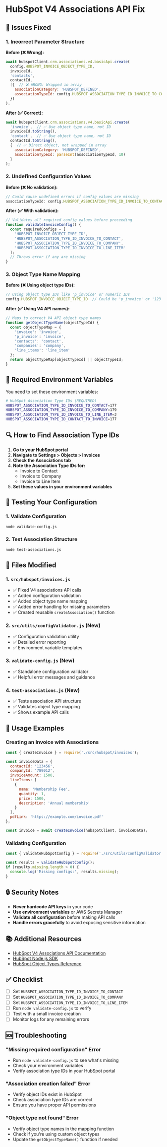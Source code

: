 # HubSpot V4 Associations API Fix

## 🐛 Issues Fixed

### 1. **Incorrect Parameter Structure**
**Before (❌ Wrong):**
```javascript
await hubspotClient.crm.associations.v4.basicApi.create(
  config.HUBSPOT_INVOICE_OBJECT_TYPE_ID,
  invoiceId,
  'contacts',
  contactId,
  [{  // ❌ WRONG: Wrapped in array
    associationCategory: 'HUBSPOT_DEFINED',
    associationTypeId: config.HUBSPOT_ASSOCIATION_TYPE_ID_INVOICE_TO_CONTACT || 1
  }]
);
```

**After (✅ Correct):**
```javascript
await hubspotClient.crm.associations.v4.basicApi.create(
  'invoice',  // ✅ Use object type name, not ID
  invoiceId.toString(),
  'contact',  // ✅ Use object type name, not ID
  contactId.toString(),
  {  // ✅ Direct object, not wrapped in array
    associationCategory: 'HUBSPOT_DEFINED',
    associationTypeId: parseInt(associationTypeId, 10)
  }
);
```

### 2. **Undefined Configuration Values**
**Before (❌ No validation):**
```javascript
// Could cause undefined errors if config values are missing
associationTypeId: config.HUBSPOT_ASSOCIATION_TYPE_ID_INVOICE_TO_CONTACT || 1
```

**After (✅ With validation):**
```javascript
// Validates all required config values before proceeding
function validateInvoiceConfig() {
  const requiredConfigs = [
    'HUBSPOT_INVOICE_OBJECT_TYPE_ID',
    'HUBSPOT_ASSOCIATION_TYPE_ID_INVOICE_TO_CONTACT',
    'HUBSPOT_ASSOCIATION_TYPE_ID_INVOICE_TO_COMPANY',
    'HUBSPOT_ASSOCIATION_TYPE_ID_INVOICE_TO_LINE_ITEM'
  ];
  // Throws error if any are missing
}
```

### 3. **Object Type Name Mapping**
**Before (❌ Using object type IDs):**
```javascript
// Using object type IDs like 'p_invoice' or numeric IDs
config.HUBSPOT_INVOICE_OBJECT_TYPE_ID  // Could be 'p_invoice' or '123'
```

**After (✅ Using V4 API names):**
```javascript
// Maps to correct V4 API object type names
function getObjectTypeName(objectTypeId) {
  const objectTypeMap = {
    'invoice': 'invoice',
    'p_invoice': 'invoice',
    'contacts': 'contact',
    'companies': 'company',
    'line_items': 'line_item'
  };
  return objectTypeMap[objectTypeId] || objectTypeId;
}
```

## 🔧 Required Environment Variables

You need to set these environment variables:

```bash
# HubSpot Association Type IDs (REQUIRED)
HUBSPOT_ASSOCIATION_TYPE_ID_INVOICE_TO_CONTACT=177
HUBSPOT_ASSOCIATION_TYPE_ID_INVOICE_TO_COMPANY=179
HUBSPOT_ASSOCIATION_TYPE_ID_INVOICE_TO_LINE_ITEM=3
HUBSPOT_ASSOCIATION_TYPE_ID_CONTACT_TO_INVOICE=177
```

## 🔍 How to Find Association Type IDs

1. **Go to your HubSpot portal**
2. **Navigate to Settings > Objects > Invoices**
3. **Check the Associations tab**
4. **Note the Association Type IDs for:**
   - Invoice to Contact
   - Invoice to Company  
   - Invoice to Line Item
5. **Set these values in your environment variables**

## 🧪 Testing Your Configuration

### 1. Validate Configuration
```bash
node validate-config.js
```

### 2. Test Association Structure
```bash
node test-associations.js
```

## 📁 Files Modified

### 1. `src/hubspot/invoices.js`
- ✅ Fixed V4 associations API calls
- ✅ Added configuration validation
- ✅ Added object type name mapping
- ✅ Added error handling for missing parameters
- ✅ Created reusable `createAssociation()` function

### 2. `src/utils/configValidator.js` (New)
- ✅ Configuration validation utility
- ✅ Detailed error reporting
- ✅ Environment variable templates

### 3. `validate-config.js` (New)
- ✅ Standalone configuration validator
- ✅ Helpful error messages and guidance

### 4. `test-associations.js` (New)
- ✅ Tests association API structure
- ✅ Validates object type mapping
- ✅ Shows example API calls

## 🚀 Usage Examples

### Creating an Invoice with Associations
```javascript
const { createInvoice } = require('./src/hubspot/invoices');

const invoiceData = {
  contactId: '123456',
  companyId: '789012',
  invoiceAmount: 1500,
  lineItems: [
    {
      name: 'Membership Fee',
      quantity: 1,
      price: 1500,
      description: 'Annual membership'
    }
  ],
  pdfLink: 'https://example.com/invoice.pdf'
};

const invoice = await createInvoice(hubspotClient, invoiceData);
```

### Validating Configuration
```javascript
const { validateHubSpotConfig } = require('./src/utils/configValidator');

const results = validateHubSpotConfig();
if (results.missing.length > 0) {
  console.log('Missing configs:', results.missing);
}
```

## 🔒 Security Notes

- **Never hardcode API keys** in your code
- **Use environment variables** or AWS Secrets Manager
- **Validate all configuration** before making API calls
- **Handle errors gracefully** to avoid exposing sensitive information

## 📚 Additional Resources

- [HubSpot V4 Associations API Documentation](https://developers.hubspot.com/docs/api/crm/associations)
- [HubSpot Node.js SDK](https://developers.hubspot.com/docs/api/crm/associations#batch-create-associations)
- [HubSpot Object Types Reference](https://developers.hubspot.com/docs/api/crm/properties)

## ✅ Checklist

- [ ] Set `HUBSPOT_ASSOCIATION_TYPE_ID_INVOICE_TO_CONTACT`
- [ ] Set `HUBSPOT_ASSOCIATION_TYPE_ID_INVOICE_TO_COMPANY`
- [ ] Set `HUBSPOT_ASSOCIATION_TYPE_ID_INVOICE_TO_LINE_ITEM`
- [ ] Run `node validate-config.js` to verify
- [ ] Test with a small invoice creation
- [ ] Monitor logs for any remaining errors

## 🆘 Troubleshooting

### "Missing required configuration" Error
- Run `node validate-config.js` to see what's missing
- Check your environment variables
- Verify association type IDs in your HubSpot portal

### "Association creation failed" Error
- Verify object IDs exist in HubSpot
- Check association type IDs are correct
- Ensure you have proper API permissions

### "Object type not found" Error
- Verify object type names in the mapping function
- Check if you're using custom object types
- Update the `getObjectTypeName()` function if needed 